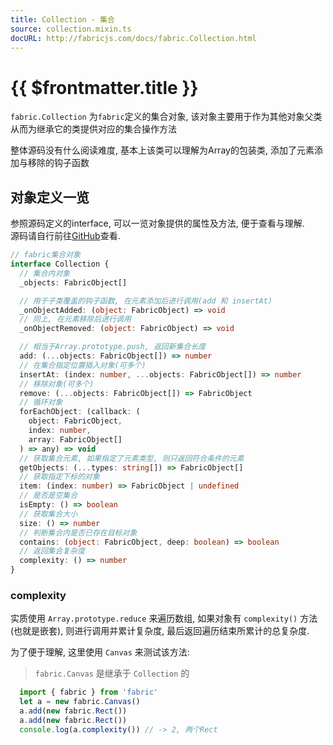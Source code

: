 ```yaml
---
title: Collection - 集合
source: collection.mixin.ts
docURL: http://fabricjs.com/docs/fabric.Collection.html
---
```


# {{ $frontmatter.title }}

`fabric.Collection` 为`fabric`定义的集合对象, 该对象主要用于作为其他对象父类从而为继承它的类提供对应的集合操作方法

整体源码没有什么阅读难度, 基本上该类可以理解为Array的包装类, 添加了元素添加与移除的钩子函数

## 对象定义一览

参照源码定义的interface, 可以一览对象提供的属性及方法, 便于查看与理解.  
源码请自行前往[GitHub](https://github1s.com/fabricjs/fabric.js/blob/HEAD/src/mixins/collection.mixin.ts)查看.

```typescript
// fabric集合对象
interface Collection {
  // 集合内对象
  _objects: FabricObject[]

  // 用于子类覆盖的钩子函数, 在元素添加后进行调用(add 和 insertAt)
  _onObjectAdded: (object: FabricObject) => void
  // 同上, 在元素移除后进行调用
  _onObjectRemoved: (object: FabricObject) => void

  // 相当于Array.prototype.push, 返回新集合长度
  add: (...objects: FabricObject[]) => number
  // 在集合指定位置插入对象(可多个)
  insertAt: (index: number, ...objects: FabricObject[]) => number
  // 移除对象(可多个)
  remove: (...objects: FabricObject[]) => FabricObject
  // 循环对象
  forEachObject: (callback: (
    object: FabricObject,
    index: number,
    array: FabricObject[]
  ) => any) => void
  // 获取集合元素, 如果指定了元素类型, 则只返回符合条件的元素
  getObjects: (...types: string[]) => FabricObject[]
  // 获取指定下标的对象
  item: (index: number) => FabricObject | undefined
  // 是否是空集合
  isEmpty: () => boolean
  // 获取集合大小
  size: () => number
  // 判断集合内是否已存在目标对象
  contains: (object: FabricObject, deep: boolean) => boolean
  // 返回集合复杂度
  complexity: () => number
}
```

### complexity

实质使用 `Array.prototype.reduce` 来遍历数组, 如果对象有 `complexity()` 方法(也就是嵌套), 则进行调用并累计复杂度, 最后返回遍历结束所累计的总复杂度.

为了便于理解, 这里使用 `Canvas` 来测试该方法:
> `fabric.Canvas` 是继承于 `Collection` 的

```typescript
  import { fabric } from 'fabric'
  let a = new fabric.Canvas()
  a.add(new fabric.Rect())
  a.add(new fabric.Rect())
  console.log(a.complexity()) // -> 2, 两个Rect
```

